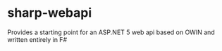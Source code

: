 # sharp-webapi
Provides a starting point for an ASP.NET 5 web api based on OWIN and written entirely in F#

